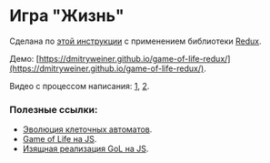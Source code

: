 # Игра "Жизнь"
Сделана по 
[этой инструкции](https://ru.wikipedia.org/wiki/%D0%98%D0%B3%D1%80%D0%B0_%C2%AB%D0%96%D0%B8%D0%B7%D0%BD%D1%8C%C2%BB)
c применением библиотеки [Redux](https://redux.js.org/).

Демо: [https://dmitryweiner.github.io/game-of-life-redux/](https://dmitryweiner.github.io/game-of-life-redux/).

Видео с процессом написания:
[1](https://drive.google.com/file/d/1CuSvDEoUnPYoKa_UPKD4wPRQIjpTjXwc/view?usp=sharing),
[2](https://drive.google.com/file/d/1fBPZmd_r-8I3TpwN7ae0PkdlTViYvBlq/view?usp=sharing).

### Полезные ссылки:
* [Эволюция клеточных автоматов](https://habr.com/ru/post/455958/).
* [Game of Life на JS](https://habr.com/ru/post/111686/).
* [Изящная реализация GoL на JS](https://github.com/LeMarck/life/).
